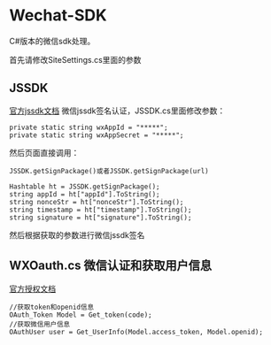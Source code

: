 # Wechat-SDK
C#版本的微信sdk处理。

首先请修改SiteSettings.cs里面的参数

## JSSDK
[官方jssdk文档](http://mp.weixin.qq.com/wiki/7/1c97470084b73f8e224fe6d9bab1625b.html)
微信jssdk签名认证，JSSDK.cs里面修改参数：
```
private static string wxAppId = "*****";
private static string wxAppSecret = "*****";
```
然后页面直接调用：
```
JSSDK.getSignPackage()或者JSSDK.getSignPackage(url)

Hashtable ht = JSSDK.getSignPackage();
string appId = ht["appId"].ToString();
string nonceStr = ht["nonceStr"].ToString();
string timestamp = ht["timestamp"].ToString();
string signature = ht["signature"].ToString();
```
然后根据获取的参数进行微信jssdk签名


## WXOauth.cs 微信认证和获取用户信息
[官方授权文档](http://mp.weixin.qq.com/wiki/9/01f711493b5a02f24b04365ac5d8fd95.html)
```
//获取token和openid信息
OAuth_Token Model = Get_token(code);
//获取微信用户信息
OAuthUser user = Get_UserInfo(Model.access_token, Model.openid);
```


